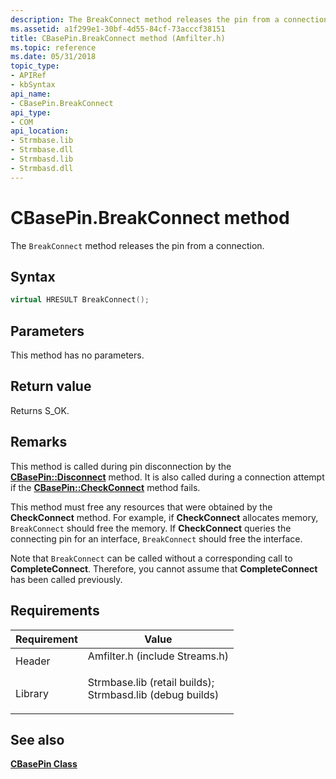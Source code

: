 ```yaml
---
description: The BreakConnect method releases the pin from a connection.
ms.assetid: a1f299e1-30bf-4d55-84cf-73acccf38151
title: CBasePin.BreakConnect method (Amfilter.h)
ms.topic: reference
ms.date: 05/31/2018
topic_type: 
- APIRef
- kbSyntax
api_name: 
- CBasePin.BreakConnect
api_type: 
- COM
api_location: 
- Strmbase.lib
- Strmbase.dll
- Strmbasd.lib
- Strmbasd.dll
---
```


# CBasePin.BreakConnect method

The `BreakConnect` method releases the pin from a connection.

## Syntax


```C++
virtual HRESULT BreakConnect();
```



## Parameters

This method has no parameters.

## Return value

Returns S\_OK.

## Remarks

This method is called during pin disconnection by the [**CBasePin::Disconnect**](cbasepin-disconnect.md) method. It is also called during a connection attempt if the [**CBasePin::CheckConnect**](cbasepin-checkconnect.md) method fails.

This method must free any resources that were obtained by the **CheckConnect** method. For example, if **CheckConnect** allocates memory, `BreakConnect` should free the memory. If **CheckConnect** queries the connecting pin for an interface, `BreakConnect` should free the interface.

Note that `BreakConnect` can be called without a corresponding call to **CompleteConnect**. Therefore, you cannot assume that **CompleteConnect** has been called previously.

## Requirements



| Requirement | Value |
|--------------------|--------------------------------------------------------------------------------------------------------------------------------------------------------------------------------------------|
| Header<br/>  | <dl> <dt>Amfilter.h (include Streams.h)</dt> </dl>                                                                                  |
| Library<br/> | <dl> <dt>Strmbase.lib (retail builds); </dt> <dt>Strmbasd.lib (debug builds)</dt> </dl> |



## See also

<dl> <dt>

[**CBasePin Class**](cbasepin.md)
</dt> </dl>

 

 





